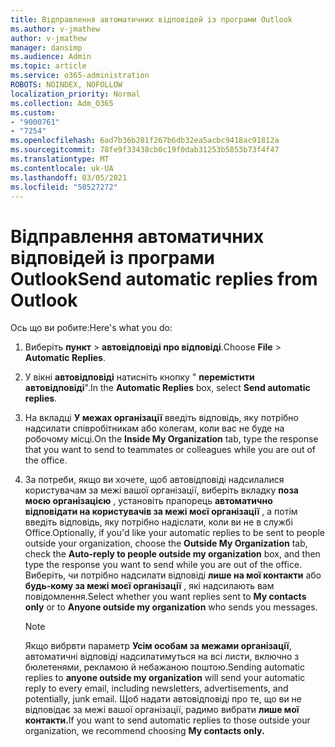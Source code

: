 ```yaml
---
title: Відправлення автоматичних відповідей із програми Outlook
ms.author: v-jmathew
author: v-jmathew
manager: dansimp
ms.audience: Admin
ms.topic: article
ms.service: o365-administration
ROBOTS: NOINDEX, NOFOLLOW
localization_priority: Normal
ms.collection: Adm_O365
ms.custom:
- "9000761"
- "7254"
ms.openlocfilehash: 6ad7b36b281f267b6db32ea5acbc9418ac91812a
ms.sourcegitcommit: 78fe9f33438cb0c19f0dab31253b5853b73f4f47
ms.translationtype: MT
ms.contentlocale: uk-UA
ms.lasthandoff: 03/05/2021
ms.locfileid: "50527272"
---
```

# <a name="send-automatic-replies-from-outlook"></a><span data-ttu-id="278ad-102">Відправлення автоматичних відповідей із програми Outlook</span><span class="sxs-lookup"><span data-stu-id="278ad-102">Send automatic replies from Outlook</span></span>

<span data-ttu-id="278ad-103">Ось що ви робите:</span><span class="sxs-lookup"><span data-stu-id="278ad-103">Here's what you do:</span></span>

1. <span data-ttu-id="278ad-104">Виберіть **пункт**  >  **автовідповіді про відповіді**.</span><span class="sxs-lookup"><span data-stu-id="278ad-104">Choose **File** > **Automatic Replies**.</span></span>
2. <span data-ttu-id="278ad-105">У вікні **автовідповіді** натисніть кнопку " **перемістити автовідповіді**".</span><span class="sxs-lookup"><span data-stu-id="278ad-105">In the **Automatic Replies** box, select **Send automatic replies**.</span></span>
3. <span data-ttu-id="278ad-106">На вкладці **У межах організації** введіть відповідь, яку потрібно надсилати співробітникам або колегам, коли вас не буде на робочому місці.</span><span class="sxs-lookup"><span data-stu-id="278ad-106">On the **Inside My Organization** tab, type the response that you want to send to teammates or colleagues while you are out of the office.</span></span>
4. <span data-ttu-id="278ad-107">За потреби, якщо ви хочете, щоб автовідповіді надсилалися користувачам за межі вашої організації, виберіть вкладку **поза моєю організацією** , установіть прапорець **автоматично відповідати на користувачів за межі моєї організації** , а потім введіть відповідь, яку потрібно надіслати, коли ви не в службі Office.</span><span class="sxs-lookup"><span data-stu-id="278ad-107">Optionally, if you'd like your automatic replies to be sent to people outside your organization, choose the **Outside My Organization** tab, check the **Auto-reply to people outside my organization** box, and then type the response you want to send while you are out of the office.</span></span> <span data-ttu-id="278ad-108">Виберіть, чи потрібно надсилати відповіді **лише на мої контакти** або **будь-кому за межі моєї організації** , які надсилають вам повідомлення.</span><span class="sxs-lookup"><span data-stu-id="278ad-108">Select whether you want replies sent to **My contacts only** or to **Anyone outside my organization** who sends you messages.</span></span>

    > [!NOTE]
    > <span data-ttu-id="278ad-109">Якщо вибрвти параметр **Усім особам за межами організації**, автоматичні відповіді надсилатимуться на всі листи, включно з бюлетенями, рекламою й небажаною поштою.</span><span class="sxs-lookup"><span data-stu-id="278ad-109">Sending automatic replies to **anyone outside my organization** will send your automatic reply to every email, including newsletters, advertisements, and potentially, junk email.</span></span> <span data-ttu-id="278ad-110">Щоб надати автовідповіді про те, що ви не відповідає за межі вашої організації, радимо вибрати **лише мої контакти.**</span><span class="sxs-lookup"><span data-stu-id="278ad-110">If you want to send automatic replies to those outside your organization, we recommend choosing **My contacts only.**</span></span>
